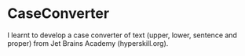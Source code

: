 # CaseConverter
 I learnt to develop a case converter of text (upper, lower, sentence and proper) from Jet Brains Academy (hyperskill.org).
